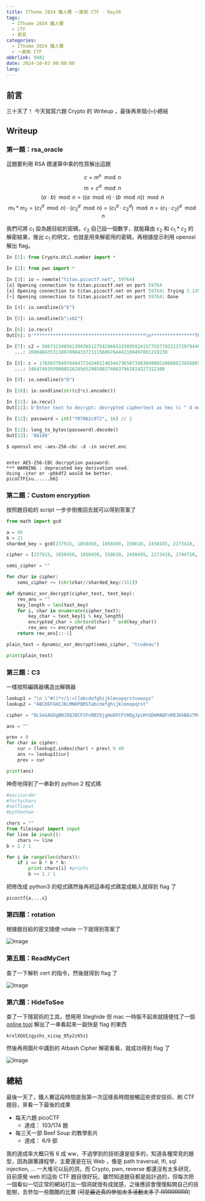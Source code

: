 ```yaml
---
title: IThome 2024 鐵人賽 一直刷 CTF - Day30
tags:
  - IThome 2024 鐵人賽
  - CTF
  - 資安
categories:
  - IThome 2024 鐵人賽
  - 一直刷 CTF
abbrlink: 9481
date: 2024-10-03 00:00:00
lang:
---
```


## 前言

三十天了！ 今天就寫六題 Crypto 的 Writeup ，最後再來個小小總結

<!--more-->

## Writeup

### 第一題：rsa_oracle

這題要利用 RSA 模運算中乘的性質解出這題

$$c = m^e \mod n$$
$$m = c^d \mod n$$
$$(a \cdot b) \mod n = ((a \mod n) \cdot (b \mod n)) \mod n$$
$$m_1*m_2 = (c_1^d \mod n) \cdot (c_2^d \mod n) = (c_1^d \cdot c_2^d) \mod n = (c_1 \cdot c_2)^d \mod n$$

我們可將 $c_1$ 設為題目給的密碼，$c_2$ 自己設一個數字，就能藉由 $c_2$ 和 $c_1*c_2$ 的解密結果，推出 $c_1$ 的明文，也就是用來解密用的密碼，再根據提示利用 openssl 解出 flag。

```python
In [1]: from Crypto.Util.number import *

In [2]: from pwn import *

In [3]: io = remote("titan.picoctf.net", 59764)
[x] Opening connection to titan.picoctf.net on port 59764
[x] Opening connection to titan.picoctf.net on port 59764: Trying 3.139.174.234
[+] Opening connection to titan.picoctf.net on port 59764: Done

In [4]: io.sendline(b"E")

In [5]: io.sendline(b"\x02")

In [6]: io.recv()
Out[6]: b'*****************************************\n****************THE ORACLE***************\n*****************************************\nwhat should we do for you? \nE --> encrypt D --> decrypt. \nenter text to encrypt (encoded length must be less than keysize): \x02\n\nencoded cleartext as Hex m: 2\n\nciphertext (m ^ e mod n) 5067313465613043651275429665315895824157755779222372979446076012356324498190828210335763979330272318657269048435311897896433721115606764442199497891219230\n\nwhat should we do for you? \nE --> encrypt D --> decrypt. \n'

In [7]: c2 = 5067313465613043651275429665315895824157755779222372979446076012356324498190828210335763979330272318657
   ...: 269048435311897896433721115606764442199497891219230

In [8]: c = 17650370497640477243481146344736587348304908520660613456869163656586181949810972167509294217348129116804
   ...: 34647401939068526285652985802740837961814227312100

In [9]: io.sendline(b"D")

In [10]: io.sendline(str(c2*c).encode())

In [11]: io.recv()
Out[11]: b'Enter text to decrypt: decrypted ciphertext as hex (c ^ d mod n): 707062c872\ndecrypted ciphertext: ppb\xc3\x88r\n\nwhat should we do for you? \nE --> encrypt D --> decrypt. \n'

In [12]: password = int("707062c872", 16) // 2

In [13]: long_to_bytes(password).decode()
Out[13]: '881d9'
```

```shell
$ openssl enc -aes-256-cbc -d -in secret.enc


enter AES-256-CBC decryption password:
*** WARNING : deprecated key derivation used.
Using -iter or -pbkdf2 would be better.
picoCTF{su......b6}
```

### 第二題：Custom encryption

按照題目給的 script 一步步倒推回去就可以得到答案了

```python
from math import gcd

a = 95
b = 21
sharded_key = gcd(237915, 1850450, 1850450, 158610, 2458455, 2273410, 1744710, 1744710, 1797580, 1110270, 0, 2194105, 555135, 132175, 1797580, 0, 581570, 2273410, 26435, 1638970, 634440, 713745, 158610, 158610, 449395, 158610, 687310, 1348185, 845920, 1295315, 687310, 185045, 317220, 449395) // 311

cipher = [237915, 1850450, 1850450, 158610, 2458455, 2273410, 1744710, 1744710, 1797580, 1110270, 0, 2194105, 555135, 132175, 1797580, 0, 581570, 2273410, 26435, 1638970, 634440, 713745, 158610, 158610, 449395, 158610, 687310, 1348185, 845920, 1295315, 687310, 185045, 317220, 449395]

semi_cipher = ""

for char in cipher:
    semi_cipher += (chr(char//sharded_key//311))

def dynamic_xor_decrypt(cipher_text, text_key):
    rev_ans = ""
    key_length = len(text_key)
    for i, char in enumerate(cipher_text):
        key_char = text_key[i % key_length]
        encrypted_char = chr(ord(char) ^ ord(key_char))
        rev_ans += encrypted_char
    return rev_ans[::-1]

plain_text = dynamic_xor_decrypt(semi_cipher, "trudeau")

print(plain_text)
```

### 第三題：C3

一樣按照編碼器構造出解碼器

```python
lookup1 = "\n \"#()*+/1:=[]abcdefghijklmnopqrstuvwxyz"
lookup2 = "ABCDEFGHIJKLMNOPQRSTabcdefghijklmnopqrst"

cipher = "DLSeGAGDgBNJDQJDCFSFnRBIDjgHoDFCFtHDgJpiHtGDmMAQFnRBJKkBAsTMrsPSDDnEFCFtIbEDtDCIbFCFtHTJDKerFldbFObFCFtLBFkBAAAPFnRBJGEkerFlcPgKkImHnIlATJDKbTbFOkdNnsgbnJRMFnRBNAFkBAAAbrcbTKAkOgFpOgFpOpkBAAAAAAAiClFGIPFnRBaKliCgClFGtIBAAAAAAAOgGEkImHnIl"

ans = ""

prev = 0
for char in cipher:
    cur = (lookup2.index(char) + prev) % 40
    ans += lookup1[cur]
    prev = cur

print(ans)
```

神奇地得到了一串新的 python 2 程式碼

```python
#asciiorder
#fortychars
#selfinput
#pythontwo

chars = ""
from fileinput import input
for line in input():
    chars += line
b = 1 / 1

for i in range(len(chars)):
    if i == b * b * b:
        print chars[i] #prints
        b += 1 / 1
```

把修改成 python3 的程式碼然後再把這串程式碼當成輸入就得到 flag 了

`picoctf{a....s}`

### 第四題：rotation

根據題目給的密文隨便 rotate 一下就得到答案了

![Image](https://i.imgur.com/2PdDAFF.png)

### 第五題：ReadMyCert

查了一下解析 cert 的指令，然後就得到 flag 了

![Image](https://i.imgur.com/nabNssw.png)

### 第六題：HideToSee

查了一下隱寫術的工具，想用用 Steghide 但 mac 一時裝不起來就隨便找了一個 [online tool](https://futureboy.us/stegano/decinput.html) 解出了一串看起來一副快是 flag 的東西

```plaintext
krxlXGU{zgyzhs_xizxp_05y2z65z}
```

然後再用圖片中講到的 Atbash Cipher 解密看看，就成功得到 flag 了

![Image](https://i.imgur.com/wp3kUxt.png)

## 總結

最後一天了，鐵人賽這段時間是我第一次這樣長時間接觸這些資安技術、刷 CTF 題目，來看一下最後的成果

- 每天六題 picoCTF
  - 達成： 103/174 題
- 每三天一部 Beef Soup 的教學影片
  - 達成： 6/9 部

我的達成率大概只有 6 成 ww，不過學到的技術還是挺多的，知道各種常見的題型，因為跟著課程學，主要還是在玩 Web ，像是 path traversal, lfi, sql injection, ... 一大堆可以玩的洞，而 Crypto, pwn, reverse 都還沒有太多研究，目前感覺 web 的這些 CTF 題目很好玩，雖然知道題目都是設計過的，但每次把一個看似一切正常的網站打出一個洞就很有成就感，之後應該會慢慢點開自己的技能樹，去參加一些酷酷的比賽 (~~可是最近真的參加太多活動太多了 RRRRRRRR~~)
